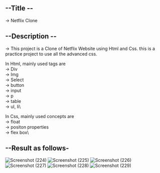 ## --Title --
-> Netflix Clone

## --Description --
-> This project is a Clone of Netflix Website using Html and Css. this is a practice project to use all the advanced css.

In Html, mainly used tags are\
-> Div\
-> Img\
-> Select\
-> button\
-> input\
-> p\
-> table\
-> ul, li\

In Css, mainly used concepts are\
-> float\
-> positon properties\
-> flex box\

## --Result as follows- 
![Screenshot (224)](https://github.com/Chandu-Vanam/Netflix-UI-Html-css/assets/106000035/d3d5bea1-956a-4f82-a87b-1220194a9f68)
![Screenshot (225)](https://github.com/Chandu-Vanam/Netflix-UI-Html-css/assets/106000035/402d0cc1-f52a-4397-aeee-be67583266f6)
![Screenshot (226)](https://github.com/Chandu-Vanam/Netflix-UI-Html-css/assets/106000035/ca4f75d2-10b4-4807-b8c6-21a1a221e16b)
![Screenshot (227)](https://github.com/Chandu-Vanam/Netflix-UI-Html-css/assets/106000035/80b4ab9d-ec0c-4832-b7e5-adc104d9700a)
![Screenshot (228)](https://github.com/Chandu-Vanam/Netflix-UI-Html-css/assets/106000035/12db5fb9-d21e-46b9-81d1-4a167e83d1ac)
![Screenshot (229)](https://github.com/Chandu-Vanam/Netflix-UI-Html-css/assets/106000035/82013fed-f519-48a4-9057-f89704780811)
